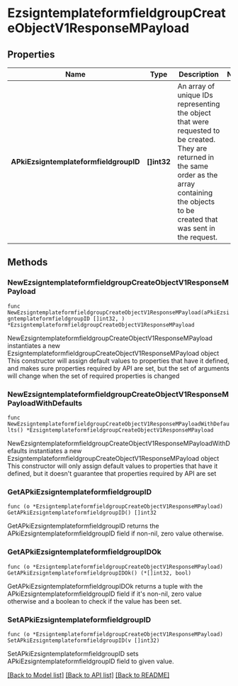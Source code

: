 # EzsigntemplateformfieldgroupCreateObjectV1ResponseMPayload

## Properties

Name | Type | Description | Notes
------------ | ------------- | ------------- | -------------
**APkiEzsigntemplateformfieldgroupID** | **[]int32** | An array of unique IDs representing the object that were requested to be created.  They are returned in the same order as the array containing the objects to be created that was sent in the request. | 

## Methods

### NewEzsigntemplateformfieldgroupCreateObjectV1ResponseMPayload

`func NewEzsigntemplateformfieldgroupCreateObjectV1ResponseMPayload(aPkiEzsigntemplateformfieldgroupID []int32, ) *EzsigntemplateformfieldgroupCreateObjectV1ResponseMPayload`

NewEzsigntemplateformfieldgroupCreateObjectV1ResponseMPayload instantiates a new EzsigntemplateformfieldgroupCreateObjectV1ResponseMPayload object
This constructor will assign default values to properties that have it defined,
and makes sure properties required by API are set, but the set of arguments
will change when the set of required properties is changed

### NewEzsigntemplateformfieldgroupCreateObjectV1ResponseMPayloadWithDefaults

`func NewEzsigntemplateformfieldgroupCreateObjectV1ResponseMPayloadWithDefaults() *EzsigntemplateformfieldgroupCreateObjectV1ResponseMPayload`

NewEzsigntemplateformfieldgroupCreateObjectV1ResponseMPayloadWithDefaults instantiates a new EzsigntemplateformfieldgroupCreateObjectV1ResponseMPayload object
This constructor will only assign default values to properties that have it defined,
but it doesn't guarantee that properties required by API are set

### GetAPkiEzsigntemplateformfieldgroupID

`func (o *EzsigntemplateformfieldgroupCreateObjectV1ResponseMPayload) GetAPkiEzsigntemplateformfieldgroupID() []int32`

GetAPkiEzsigntemplateformfieldgroupID returns the APkiEzsigntemplateformfieldgroupID field if non-nil, zero value otherwise.

### GetAPkiEzsigntemplateformfieldgroupIDOk

`func (o *EzsigntemplateformfieldgroupCreateObjectV1ResponseMPayload) GetAPkiEzsigntemplateformfieldgroupIDOk() (*[]int32, bool)`

GetAPkiEzsigntemplateformfieldgroupIDOk returns a tuple with the APkiEzsigntemplateformfieldgroupID field if it's non-nil, zero value otherwise
and a boolean to check if the value has been set.

### SetAPkiEzsigntemplateformfieldgroupID

`func (o *EzsigntemplateformfieldgroupCreateObjectV1ResponseMPayload) SetAPkiEzsigntemplateformfieldgroupID(v []int32)`

SetAPkiEzsigntemplateformfieldgroupID sets APkiEzsigntemplateformfieldgroupID field to given value.



[[Back to Model list]](../README.md#documentation-for-models) [[Back to API list]](../README.md#documentation-for-api-endpoints) [[Back to README]](../README.md)


